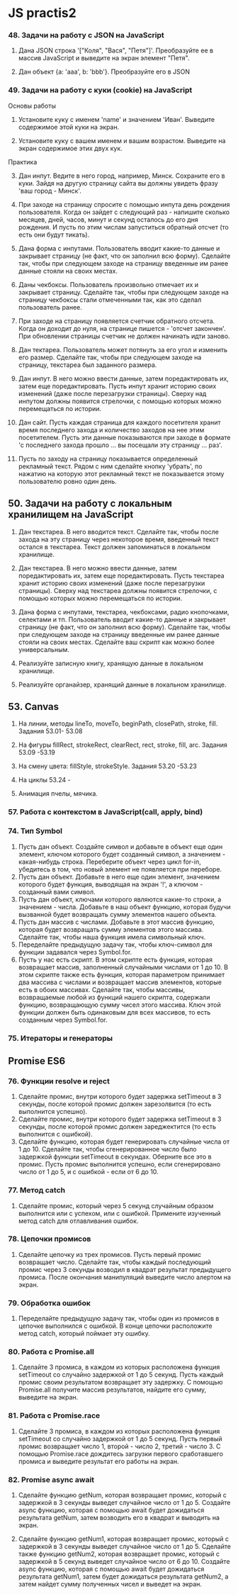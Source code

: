 # JS practis2

### 48. Задачи на работу с JSON на JavaScript
1. Дана JSON строка '["Коля", "Вася", "Петя"]'. Преобразуйте ее в массив JavaScript и выведите на экран элемент "Петя".

2. Дан объект {a: 'aaa', b: 'bbb'}. Преобразуйте его в JSON

### 49. Задачи на работу с куки (cookie) на JavaScript

Основы работы

1. Установите куку с именем 'name' и значением 'Иван'. Выведите содержимое этой куки на экран. 

2. Установите куку с вашем именем и вашим возрастом. Выведите на экран содержимое этих двух кук. 

Практика

3. Дан инпут. Ведите в него город, например, Минск. Сохраните его в куки. Зайдя на другую страницу сайта вы должны увидеть фразу 'ваш город - Минск'.

4. При заходе на страницу спросите с помощью инпута день рождения пользователя. Когда он зайдет с следующий раз - напишите сколько месяцев, дней, часов, минут и секунд осталось до его дня рождения. И пусть по этим числам запуститься обратный отсчет (то есть они будут тикать).

5. Дана форма с инпутами. Пользователь вводит какие-то данные и закрывает страницу (не факт, что он заполнил всю форму). Сделайте так, чтобы при следующем заходе на страницу введенные им ранее данные стояли на своих местах.

6. Даны чекбоксы. Пользователь произвольно отмечает их и закрывает страницу. Сделайте так, чтобы при следующем заходе на страницу чекбоксы стали отмеченными так, как это сделал пользователь ранее. 

7. При заходе на страницу появляется счетчик обратного отсчета. Когда он доходит до нуля, на странице пишется - 'отсчет закончен'. При обновлении страницы счетчик не должен начинать идти заново. 

8. Дан тектареа. Пользователь может потянуть за его угол и изменить его размер. Сделайте так, чтобы при следующем заходе на страницу, текстареа был заданного размера.

9. Дан инпут. В него можно ввести данные, затем поредактировать их, затем еще поредактировать. Пусть инпут хранит историю своих изменений (даже после перезагрузки страницы). Сверху над инпутом должны появится стрелочки, с помощью которых можно перемещаться по истории. 

10. Дан сайт. Пусть каждая страница для каждого посетителя хранит время последнего захода и количество заходов на нее этим посетителем. Пусть эти данные показываются при заходе в формате 'с последнего захода прошло ... вы посещали эту страницу ... раз'. 

11. Пусть по заходу на страницу показывается определенный рекламный текст. Рядом с ним сделайте кнопку 'убрать', по нажатию на которую этот рекламный текст не показывается этому пользователю ровно один день.

## 50. Задачи на работу с локальным хранилищем на JavaScript

1. Дан текстареа. В него вводится текст. Сделайте так, чтобы после захода на эту страницу через некоторое время, введенный текст остался в текстареа. Текст должен запоминаться в локальном хранилище.

2. Дан текстареа. В него можно ввести данные, затем поредактировать их, затем еще поредактировать. Пусть текстареа хранит историю своих изменений (даже после перезагрузки страницы). Сверху над текстареа должны появится стрелочки, с помощью которых можно перемещаться по истории.

3. Дана форма с инпутами, текстареа, чекбоксами, радио кнопочками, селектами и тп. Пользователь вводит какие-то данные и закрывает страницу (не факт, что он заполнил всю форму). Сделайте так, чтобы при следующем заходе на страницу введенные им ранее данные стояли на своих местах. Сделайте ваш скрипт как можно более универсальным.

4. Реализуйте записную книгу, хранящую данные в локальном хранилище.

5. Реализуйте органайзер, хранящий данные в локальном хранилище.

## 53. Canvas

1. На линии, методы lineTo, moveTo, beginPath, closePath, stroke, fill. Задания 53.01- 53.08

2. На фигуры fillRect, strokeRect, clearRect, rect, stroke, fill, arc. Задания 53.09 -53.19

3. На смену цвета: fillStyle, strokeStyle. Задания 53.20 -53.23

4. На циклы 53.24 -

5. Анимация пчелы, мячика.

### 57. Pаботa с контекстом в JavaScript(call, apply, bind)

### 74. Тип Symbol

1. Пусть дан объект. Создайте символ и добавьте в объект еще один элемент, ключом которого будет созданный символ, а значением - какая-нибудь строка. Переберите объект через цикл for-in, убедитесь в том, что новый элемент не появляется при переборе.
2. Пусть дан объект. Добавьте в него еще один элемент, значением которого будет функция, выводящая на экран '!', а ключом - созданный вами символ.
3. Пусть дан объект, ключами которого являются какие-то строки, а значением - числа. Добавьте в наш объект функцию, которая будучи вызванной будет возвращать сумму элементов нашего объекта.
4. Пусть дан массив с числами. Добавьте в этот массив функцию, которая будет возвращать сумму элементов этого массива. Сделайте так, чтобы наша функция имела символьный ключ.
5. Переделайте предыдущую задачу так, чтобы ключ-символ для функции задавался через Symbol.for.
6. Пусть у нас есть скрипт. В этом скрипте есть функция, которая возвращает массив, заполненный случайными числами от 1 до 10. В этом скрипте также есть функция, которая параметром принимает два массива с числами и возвращает массив элементов, которые есть в обоих массивах. Сделайте так, чтобы массивы, возвращаемые любой из функций нашего скрипта, содержали функцию, возвращающую сумму чисел этого массива. Ключ этой функции должен быть одинаковым для всех массивов, то есть созданным через Symbol.for.

### 75. Итераторы и генераторы


## Promise ES6

### 76. Функции resolve и reject

1. Сделайте промис, внутри которого будет задержка setTimeout в 3 секунды, после которой промис должен зарезолвится (то есть выполнится успешно).
2. Сделайте промис, внутри которого будет задержка setTimeout в 3 секунды, после которой промис должен зареджектится (то есть выполнится с ошибкой).
3. Сделайте функцию, которая будет генерировать случайные числа от 1 до 10. Сделайте так, чтобы сгенерированное число было задержкой функции setTimeout в секундах. Оберните все это в промис. Пусть промис выполнится успешно, если сгенерировано число от 1 до 5, и с ошибкой - если от 6 до 10.

### 77. Метод catch

1. Сделайте промис, который через 5 секунд случайным образом выполнится или с успехом, или с ошибкой. Примените изученный метод catch для отлавливания ошибок.

### 78. Цепочки промисов

1. Сделайте цепочку из трех промисов. Пусть первый промис возвращает число. Сделайте так, чтобы каждый последующий промис через 3 секунды возводил в квадрат результат предыдущего промиса. После окончания манипуляций выведите число алертом на экран.

### 79. Обработка ошибок

1. Переделайте предыдущую задачу так, чтобы один из промисов в цепочке выполнился с ошибкой. В конце цепочки расположите метод catch, который поймает эту ошибку.

### 80. Работа с Promise.all

1. Сделайте 3 промиса, в каждом из которых расположена функция setTimeout со случайно задержкой от 1 до 5 секунд. Пусть каждый промис своим результатом возвращает эту задержку. С помощью Promise.all получите массив результатов, найдите его сумму, выведите на экран.

### 81. Работа с Promise.race

1. Сделайте 3 промиса, в каждом из которых расположена функция setTimeout со случайно задержкой от 1 до 5 секунд. Пусть первый промис возвращает число 1, второй - число 2, третий - число 3. С помощью Promise.race дождитесь загрузки первого сработавшего промиса и выведите результат его работы на экран.

### 82. Promise async await

1. Сделайте функцию getNum, которая возвращает промис, который с задержкой в 3 секунды выведет случайное число от 1 до 5. Создайте async функцию, которая с помощью await будет дожидаться результата getNum, затем возводить его в квадрат и выводить на экран.

2. Сделайте функцию getNum1, которая возвращает промис, который с задержкой в 3 секунды выведет случайное число от 1 до 5. Сделайте также функцию getNum2, которая возвращает промис, который с задержкой в 5 секунд выведет случайное число от 6 до 10. Создайте async функцию, которая с помощью await будет дожидаться результата getNum1, затем будет дожидаться результата getNum2, а затем найдет сумму полученных чисел и выведет на экран.

